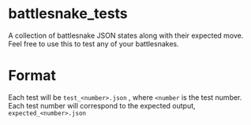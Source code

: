 # battlesnake_tests
A collection of battlesnake JSON states along with their expected move.  Feel free to use this to test any of your battlesnakes.

# Format  
Each test will be `test_<number>.json` , where `<number` is the test number.
Each test number will correspond to the expected output, `expected_<number>.json`